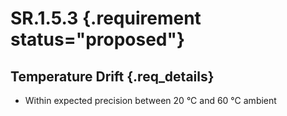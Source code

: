 # SR.1.5.3 {.requirement status="proposed"}

## Temperature Drift {.req_details}

- Within expected precision between 20 °C and 60 °C ambient